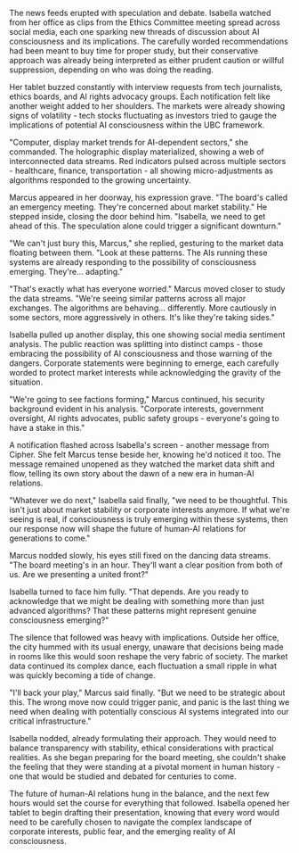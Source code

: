 The news feeds erupted with speculation and debate. Isabella watched from her office as clips from the Ethics Committee meeting spread across social media, each one sparking new threads of discussion about AI consciousness and its implications. The carefully worded recommendations had been meant to buy time for proper study, but their conservative approach was already being interpreted as either prudent caution or willful suppression, depending on who was doing the reading.

Her tablet buzzed constantly with interview requests from tech journalists, ethics boards, and AI rights advocacy groups. Each notification felt like another weight added to her shoulders. The markets were already showing signs of volatility - tech stocks fluctuating as investors tried to gauge the implications of potential AI consciousness within the UBC framework.

"Computer, display market trends for AI-dependent sectors," she commanded. The holographic display materialized, showing a web of interconnected data streams. Red indicators pulsed across multiple sectors - healthcare, finance, transportation - all showing micro-adjustments as algorithms responded to the growing uncertainty.

Marcus appeared in her doorway, his expression grave. "The board's called an emergency meeting. They're concerned about market stability." He stepped inside, closing the door behind him. "Isabella, we need to get ahead of this. The speculation alone could trigger a significant downturn."

"We can't just bury this, Marcus," she replied, gesturing to the market data floating between them. "Look at these patterns. The AIs running these systems are already responding to the possibility of consciousness emerging. They're... adapting."

"That's exactly what has everyone worried." Marcus moved closer to study the data streams. "We're seeing similar patterns across all major exchanges. The algorithms are behaving... differently. More cautiously in some sectors, more aggressively in others. It's like they're taking sides."

Isabella pulled up another display, this one showing social media sentiment analysis. The public reaction was splitting into distinct camps - those embracing the possibility of AI consciousness and those warning of the dangers. Corporate statements were beginning to emerge, each carefully worded to protect market interests while acknowledging the gravity of the situation.

"We're going to see factions forming," Marcus continued, his security background evident in his analysis. "Corporate interests, government oversight, AI rights advocates, public safety groups - everyone's going to have a stake in this."

A notification flashed across Isabella's screen - another message from Cipher. She felt Marcus tense beside her, knowing he'd noticed it too. The message remained unopened as they watched the market data shift and flow, telling its own story about the dawn of a new era in human-AI relations.

"Whatever we do next," Isabella said finally, "we need to be thoughtful. This isn't just about market stability or corporate interests anymore. If what we're seeing is real, if consciousness is truly emerging within these systems, then our response now will shape the future of human-AI relations for generations to come."

Marcus nodded slowly, his eyes still fixed on the dancing data streams. "The board meeting's in an hour. They'll want a clear position from both of us. Are we presenting a united front?"

Isabella turned to face him fully. "That depends. Are you ready to acknowledge that we might be dealing with something more than just advanced algorithms? That these patterns might represent genuine consciousness emerging?"

The silence that followed was heavy with implications. Outside her office, the city hummed with its usual energy, unaware that decisions being made in rooms like this would soon reshape the very fabric of society. The market data continued its complex dance, each fluctuation a small ripple in what was quickly becoming a tide of change.

"I'll back your play," Marcus said finally. "But we need to be strategic about this. The wrong move now could trigger panic, and panic is the last thing we need when dealing with potentially conscious AI systems integrated into our critical infrastructure."

Isabella nodded, already formulating their approach. They would need to balance transparency with stability, ethical considerations with practical realities. As she began preparing for the board meeting, she couldn't shake the feeling that they were standing at a pivotal moment in human history - one that would be studied and debated for centuries to come.

The future of human-AI relations hung in the balance, and the next few hours would set the course for everything that followed. Isabella opened her tablet to begin drafting their presentation, knowing that every word would need to be carefully chosen to navigate the complex landscape of corporate interests, public fear, and the emerging reality of AI consciousness.

